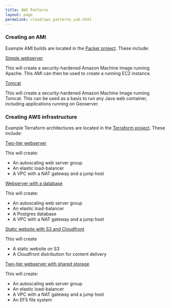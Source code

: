 ```yaml
---
title: AWS Patterns
layout: page
permalink: cloud/aws_patterns_sub.html
---
```


### Creating an AMI

Example AMI builds are located in the [Packer project](https://bitbucket.org/account/user/geoscienceaustralia/projects/PAC). These include:

[Simple webserver](https://bitbucket.org/geoscienceaustralia/simple-webserver)

This will create a security-hardened Amazon Machine Image running Apache. This AMI can then be used to create a running EC2 instance.
 
[Tomcat](https://bitbucket.org/geoscienceaustralia/tomcat-packer)

This will create a security-hardened Amazon Machine Image running Tomcat. This can be used as a basis to run any Java web container, including applications running on Geoserver.

### Creating AWS infrastructure

Example Terraform architectures are located in the [Terraform project](https://bitbucket.org/account/user/geoscienceaustralia/projects/TF). These include:

[Two-tier webserver](https://bitbucket.org/geoscienceaustralia/two-tier-www)

This will create:

 * An autoscaling web server group
 * An elastic load-balancer
 * A VPC with a NAT gateway and a jump host

[Webserver with a database](https://bitbucket.org/geoscienceaustralia/three-tier-rds)

This will create:

 * An autoscaling web server group
 * An elastic load-balancer
 * A Postgres database
 * A VPC with a NAT gateway and a jump host

[Static website with S3 and Cloudfront](https://bitbucket.org/geoscienceaustralia/s3-cloudfront)

This will create

 * A static website on S3
 * A Cloudfront distribution for content delivery

[Two-tier webserver with shared storage](https://bitbucket.org/geoscienceaustralia/two-tier-efs)

This will create:

 * An autoscaling web server group
 * An elastic load-balancer
 * A VPC with a NAT gateway and a jump host
 * An EFS file system
